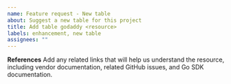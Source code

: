 ```yaml
---
name: Feature request - New table
about: Suggest a new table for this project
title: Add table godaddy <resource>
labels: enhancement, new table
assignees: ""
---
```


**References**
Add any related links that will help us understand the resource, including vendor documentation, related GitHub issues, and Go SDK documentation.
